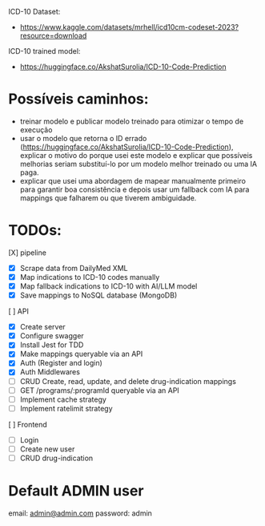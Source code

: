 ICD-10 Dataset: 
- https://www.kaggle.com/datasets/mrhell/icd10cm-codeset-2023?resource=download


ICD-10 trained model:
- https://huggingface.co/AkshatSurolia/ICD-10-Code-Prediction


# Possíveis caminhos: 
- treinar modelo e publicar modelo treinado para otimizar o tempo de execução
- usar o modelo que retorna o ID errado (https://huggingface.co/AkshatSurolia/ICD-10-Code-Prediction), explicar o motivo do porque usei este modelo e explicar que possíveis melhorias seriam substituí-lo por um modelo melhor treinado ou uma IA paga.
- explicar que usei uma abordagem de mapear manualmente primeiro para garantir boa consistência e depois usar um fallback com IA para mappings que falharem ou que tiverem ambiguidade.


# TODOs:

[X] pipeline
- [x] Scrape data from DailyMed XML
- [x] Map indications to ICD-10 codes manually
- [x] Map fallback indications to ICD-10 with AI/LLM model
- [x] Save mappings to NoSQL database (MongoDB)

[ ] API
- [x] Create server
- [x] Configure swagger
- [x] Install Jest for TDD
- [x] Make mappings queryable via an API
- [x] Auth (Register and login)
- [x] Auth Middlewares
- [ ] CRUD Create, read, update, and delete drug-indication mappings
- [ ] GET /programs/:programId queryable via an API
- [ ] Implement cache strategy
- [ ] Implement ratelimit strategy

[ ] Frontend
- [ ] Login
- [ ] Create new user
- [ ] CRUD drug-indication

# Default ADMIN user
email: admin@admin.com
password: admin